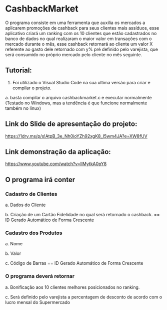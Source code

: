 # CashbackMarket

O programa consiste em uma ferramenta que auxilia os mercados a aplicarem promoções de cashback para seus clientes mais assíduos, esse aplicativo criará um ranking com os 10
clientes que estão cadastrados no banco de dados no qual realizaram o maior valor em transações com o mercado durante o mês, esse cashback retornará ao cliente um valor X
referente ao gasto dele retornado com y% pré definido pelo varejista, que será consumido no próprio mercado pelo cliente no mês seguinte.

## Tutorial:
1. Foi utilizado o Visual Studio Code na sua ultima versão para criar e compilar o projeto.

  a. basta compilar o arquivo cashbackmarket.c e executar normalmente (Testado no Windows, mas a tendência é que funcione normalmente também no linux)




## Link do Slide de apresentação do projeto:

https://1drv.ms/p/s!AtpB_3e_Nh0ioYZh92xgK8_I5wm4JA?e=XW8fUV


## Link demonstração da aplicação: 

https://www.youtube.com/watch?v=llMytkA0pY8



## O programa irá conter

### Cadastro de Clientes
  
  a. Dados do Cliente
  
  b. Criação de um Cartão Fidelidade no qual será retornado o cashback. == ID Gerado Automático de Forma Crescente

### Cadastro dos Produtos
  
  a. Nome
  
  b. Valor
  
  c. Código de Barras == ID Gerado Automático de Forma Crescente

### O programa deverá retornar

  a. Bonificação aos 10 clientes melhores posicionados no ranking.
  
  c. Será definido pelo varejista a percentagem de desconto de acordo com o lucro mensal do Supermercado
